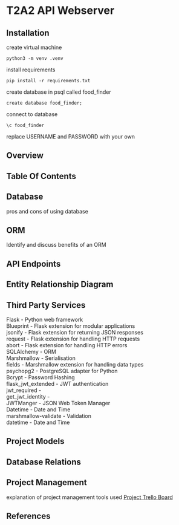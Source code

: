 # T2A2 API Webserver  

## Installation

create virtual machine  
```
python3 -m venv .venv
```
install requirements  
```
pip install -r requirements.txt
```
create database in psql called food_finder
```
create database food_finder;
```
connect to database  
``` 
\c food_finder
```


replace USERNAME and PASSWORD with your own    


## Overview  
  
## Table Of Contents  

## Database  
pros and cons of using database


## ORM  
Identify and discuss benefits of an ORM

## API Endpoints  





## Entity Relationship Diagram  
  
## Third Party Services  
Flask - Python web framework  
Blueprint - Flask extension for modular applications  
jsonify - Flask extension for returning JSON responses  
request - Flask extension for handling HTTP requests  
abort - Flask extension for handling HTTP errors  
SQLAlchemy - ORM  
Marshmallow - Serialisation  
fields - Marshmallow extension for handling data types  
psychopg2 - PostgreSQL adapter for Python  
Bcrypt - Password Hashing  
flask_jwt_extended - JWT authentication  
jwt_required -  
get_jwt_identity -   
JWTManger - JSON Web Token Manager  
Datetime - Date and Time  
marshmallow-validate - Validation  
datetime - Date and Time  

## Project Models

## Database Relations  



##  Project Management  
explanation of project management tools used
[Project Trello Board](https://trello.com/b/3Zt5Nzh5/t2a2)





## References
